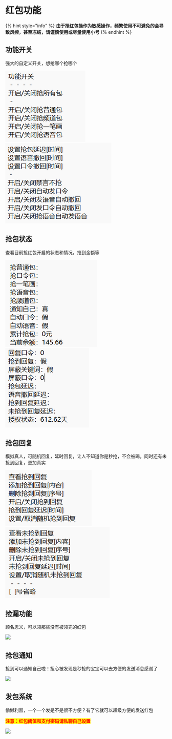 # 红包功能

{% hint style="info" %}
**由于抢红包操作为敏感操作，频繁使用不可避免的会导致风控，甚至冻结，请谨慎使用或尽量使用小号**
{% endhint %}

## **功能开关**

强大的自定义开关，想抢哪个抢哪个

![](<../.gitbook/assets/image (5).png>)![](<../.gitbook/assets/image (21).png>)

## **抢包状态**

查看目前抢红包开启的状态和情况，抢到金额等

![](<../.gitbook/assets/image (2).png>)![](<../.gitbook/assets/image (6).png>)



## 抢包回复

模拟真人，可随机回复，延时回复，让人不知道你是秒抢，不会被踢，同时还有未抢到回复，更加真实

![](<../.gitbook/assets/image (19).png>)![](<../.gitbook/assets/image (22).png>)

## 捡漏功能

顾名思义，可以领那些没有被领完的红包

![](../.gitbook/assets/Screenshot\_2022-08-06-13-46-36-57\_9d26c6446fd7bb8.jpg)

## 抢包通知

抢到可以通知自己啦！担心被发现是秒抢的宝宝可以去方便的发送消息感谢了

![](../.gitbook/assets/Screenshot\_2022-08-06-13-48-40-01\_9d26c6446fd7bb8.jpg)

## 发包系统

偷懒利器，一个一个发是不是很不方便？有了它就可以超级方便的发送红包

<mark style="color:red;">**注意：红包阈值和支付密码请私聊自己设置**</mark>

![](../.gitbook/assets/Screenshot\_2022-08-06-13-50-30-92\_9d26c6446fd7bb8.jpg)
